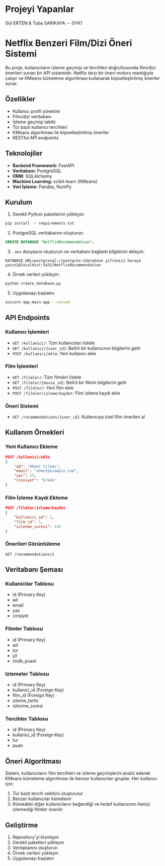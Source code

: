 # Projeyi Yapanlar
Gül ERTEN & Tuba SARIKAYA -- GYK1



# Netflix Benzeri Film/Dizi Öneri Sistemi

Bu proje, kullanıcıların izleme geçmişi ve tercihleri doğrultusunda film/dizi önerileri sunan bir API sistemidir. Netflix tarzı bir öneri motoru mantığıyla çalışır ve KMeans kümeleme algoritması kullanarak kişiselleştirilmiş öneriler sunar.

## Özellikler

- Kullanıcı profil yönetimi
- Film/dizi veritabanı
- İzleme geçmişi takibi
- Tür bazlı kullanıcı tercihleri
- KMeans algoritması ile kişiselleştirilmiş öneriler
- RESTful API endpoints

## Teknolojiler

- **Backend Framework:** FastAPI
- **Veritabanı:** PostgreSQL
- **ORM:** SQLAlchemy
- **Machine Learning:** scikit-learn (KMeans)
- **Veri İşleme:** Pandas, NumPy

## Kurulum

1. Gerekli Python paketlerini yükleyin:
```bash
pip install -r requirements.txt
```

2. PostgreSQL veritabanını oluşturun:
```sql
CREATE DATABASE "NetflixRecommendation";
```

3. `.env` dosyasını oluşturun ve veritabanı bağlantı bilgilerini ekleyin:
```env
DATABASE_URL=postgresql://postgres:{database şifrenizi buraya yazın}@localhost:5432/NetflixRecommendation
```

4. Örnek verileri yükleyin:
```bash
python create_database.py
```

5. Uygulamayı başlatın:
```bash
uvicorn app.main:app --reload
```

## API Endpoints

### Kullanıcı İşlemleri
- `GET /kullanici/`: Tüm kullanıcıları listele
- `GET /kullanici/{user_id}`: Belirli bir kullanıcının bilgilerini getir
- `POST /kullanici/ekle`: Yeni kullanıcı ekle

### Film İşlemleri
- `GET /filmler/`: Tüm filmleri listele
- `GET /filmler/{movie_id}`: Belirli bir filmin bilgilerini getir
- `POST /filmler/`: Yeni film ekle
- `POST /filmler/izleme/kaydet`: Film izleme kaydı ekle

### Öneri Sistemi
- `GET /recommendations/{user_id}`: Kullanıcıya özel film önerileri al

## Kullanım Örnekleri

### Yeni Kullanıcı Ekleme
```json
POST /kullanici/ekle
{
    "ad": "Ahmet Yılmaz",
    "email": "ahmet@example.com",
    "yas": 25,
    "cinsiyet": "Erkek"
}
```

### Film İzleme Kaydı Ekleme
```json
POST /filmler/izleme/kaydet
{
    "kullanici_id": 1,
    "film_id": 1,
    "izlenme_suresi": 120
}
```

### Önerileri Görüntüleme
```
GET /recommendations/1
```

## Veritabanı Şeması

### Kullanicilar Tablosu
- id (Primary Key)
- ad
- email
- yas
- cinsiyet

### Filmler Tablosu
- id (Primary Key)
- ad
- tur
- yil
- imdb_puani

### Izlemeler Tablosu
- id (Primary Key)
- kullanici_id (Foreign Key)
- film_id (Foreign Key)
- izleme_tarihi
- izlenme_suresi

### Tercihler Tablosu
- id (Primary Key)
- kullanici_id (Foreign Key)
- tur
- puan

## Öneri Algoritması

Sistem, kullanıcıların film tercihleri ve izleme geçmişlerini analiz ederek KMeans kümeleme algoritması ile benzer kullanıcıları gruplar. Her kullanıcı için:
1. Tür bazlı tercih vektörü oluşturulur
2. Benzer kullanıcılar kümelenir
3. Kümedeki diğer kullanıcıların beğendiği ve hedef kullanıcının henüz izlemediği filmler önerilir

## Geliştirme

1. Repository'yi klonlayın
2. Gerekli paketleri yükleyin
3. Veritabanını oluşturun
4. Örnek verileri yükleyin
5. Uygulamayı başlatın


 
